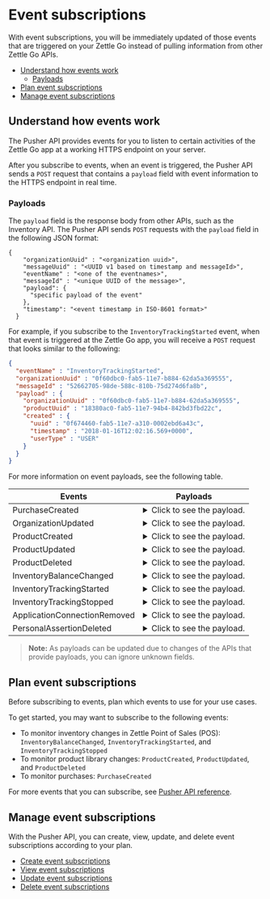 Event subscriptions
=====================
With event subscriptions, you will be immediately updated of those events that are triggered on your Zettle Go instead of pulling information from other Zettle Go APIs.

* [Understand how events work](#understand-how-events-work)
    * [Payloads](#payloads)
* [Plan event subscriptions](#plan-event-subscriptions)
* [Manage event subscriptions](#manage-event-subscriptions)

## Understand how events work
The Pusher API provides events for you to listen to certain activities of the Zettle Go app at a working HTTPS endpoint on your server.

After you subscribe to events, when an event is triggered, the Pusher API sends a `POST` request that contains a `payload` field with event information to the HTTPS endpoint in real time.

### Payloads
The `payload` field is the response body from other APIs, such as the Inventory API. The Pusher API sends `POST` requests with the `payload` field in the following JSON format:

```
{
    "organizationUuid" : "<organization uuid>",
    "messageUuid" : "<UUID v1 based on timestamp and messageId>",
    "eventName" : "<one of the eventnames>",
    "messageId" : "<unique UUID of the message>",
    "payload": {
      "specific payload of the event"
    },
    "timestamp": "<event timestamp in ISO-8601 format>"
  }
```
For example, if you subscribe to the `InventoryTrackingStarted` event, when that event is triggered at the Zettle Go app, you will receive a `POST` request that looks similar to the following:

```json
{
  "eventName" : "InventoryTrackingStarted",
  "organizationUuid" : "0f60dbc0-fab5-11e7-b884-62da5a369555",
  "messageId" : "52662705-98de-588c-810b-75d274d6fa8b",
  "payload" : {
    "organizationUuid" : "0f60dbc0-fab5-11e7-b884-62da5a369555",
    "productUuid" : "18380ac0-fab5-11e7-94b4-842bd3fbd22c",
    "created" : {
      "uuid" : "0f674460-fab5-11e7-a310-0002ebd6a43c",
      "timestamp" : "2018-01-16T12:02:16.569+0000",
      "userType" : "USER"
    }
  }
}
```

For more information on event payloads, see the following table.

<table name="payloadAPITable">
    <thead>
        <tr>
          <th>Events</th>
          <th>Payloads</th>
        </tr>
    </thead>
        <tbody>
        <tr>
           <td>PurchaseCreated</td>
           <td>   
                <details>
                    <summary>Click to see the payload.</summary>
                    <pre>
{
"organizationUuid": "d3f03ffa-4a18-4282-bbfa-efd5f642ffb7",
"messageUuid": "803f68c0-a110-11eb-a1cd-f7dd79ee0866",
"eventName": "PurchaseCreated",
"messageId": "2895af2a-faba-5f51-a1cd-f7dd79ee0866",
"payload": "{\"purchaseUuid\":\"7cdf4ae2-a110-11eb-a7f9-24cfef8c2970\",\"source\":\"POS\",\"userUuid\":\"7a1abbf4-b5e2-4c70-8b21-f4ec5b00c463\",\"currency\":\"GBP\",\"country\":\"GB\",\"amount\":35300,\"vatAmount\":3656,\"timestamp\":1618837780798,\"created\":\"2021-04-19T13:09:40.798+0000\",\"gpsCoordinates\":{\"longitude\":18.11516501942474,\"latitude\":59.31182861328125,\"accuracyMeters\":14.014972079943288},\"purchaseNumber\":12776,\"userDisplayName\":\"John Smith\",\"udid\":\"692e074e16fb8e99cafbce1c975582c1ce8dbd8f\",\"organizationUuid\":\"d3f03ffa-4a18-4282-bbfa-efd5f642ffb7\",\"products\":[{\"id\":\"0\",\"productUuid\":\"4a98a670-7c2e-11eb-bb38-e398536ff6aa\",\"variantUuid\":\"4a98a671-7c2e-11eb-bb38-e398536ff6aa\",\"name\":\"testproduct\",\"variantName\":\"\",\"sku\":\"987\",\"unitPrice\":1200,\"quantity\":\"2\",\"vatPercentage\":0.0,\"taxRates\":[{\"percentage\":0}],\"taxExempt\":false,\"fromLocationUuid\":\"fd4a39a0-e2ef-11e6-ba64-85247ae2a737\",\"toLocationUuid\":\"fd4a87c0-e2ef-11e6-bfe3-78ba29c12242\",\"autoGenerated\":false,\"type\":\"PRODUCT\",\"details\":{}},{\"id\":\"1\",\"productUuid\":\"ffa4e654-987c-11eb-bd32-b9ba7d636d99\",\"variantUuid\":\"018ff152-987d-11eb-8147-faacf6e11cc8\",\"name\":\"Whiskey\",\"variantName\":\"50 cm\",\"sku\":\"The Whiskey - Small\",\"barcode\":\"30955168623\",\"unitPrice\":32900,\"costPrice\":0,\"quantity\":\"1\",\"vatPercentage\":12.5,\"taxRates\":[{\"percentage\":12.5}],\"taxExempt\":false,\"fromLocationUuid\":\"fd4a39a0-e2ef-11e6-ba64-85247ae2a737\",\"toLocationUuid\":\"fd4a87c0-e2ef-11e6-bfe3-78ba29c12242\",\"autoGenerated\":false,\"type\":\"PRODUCT\",\"details\":{}}],\"discounts\":[],\"payments\":[{\"uuid\":\"8031c38c-a110-11eb-a6f8-25ceee8d2871\",\"amount\":35300,\"type\":\"IZETTLE_CASH\",\"attributes\":{\"changeAmount\":0,\"handedAmount\":35300}}],\"references\":{\"checkoutUUID\":\"7cdf4ae2-a110-11eb-a6f8-25ceee8d2871\"},\"taxationMode\":\"INCLUSIVE\",\"taxationType\":\"VAT\"}",
"timestamp": "2021-04-19T13:09:40.812Z"
}
                    </pre>
                </details>
          </td>
        </tr>
       <tr>
           <td>OrganizationUpdated</td>
           <td>
              <details>
                    <summary>Click to see the payload.</summary>
                    <pre>
{
  "organizationUuid": "d3f03ffa-4a18-4282-bbfa-efd5f642ffb7",
  "messageUuid": "ffd31f50-a27d-11eb-a056-6cd78557771d",
  "eventName": "OrganizationUpdated",
  "messageId": "4814342e-6dde-5c46-a056-6cd78557771d",
  "payload": "{\"uuid\":\"d3f03ffa-4a18-4282-bbfa-efd5f642ffb7\",\"name\":\"John Smith\",\"receiptName\":\"Demo GB\",\"city\":\"Edinburgh\",\"zipCode\":\"WHA7 TF1\",\"address\":\"32 mango chutney street\",\"addressLine2\":null,\"optionalText\":\"Opening hours, Instagram account, other information as applicable.\\n\",\"legalName\":\"Joh Smith\",\"legalAddress\":\"20 Whitcomb St\",\"legalAddressLine2\":null,\"legalZipCode\":\"WC2H7HA\",\"legalCity\":\"London\",\"legalState\":null,\"phoneNumber\":\"\",\"webSite\":\"www.anothercoffeshop.com\",\"contactEmail\":\"demo.gb@izettle.com\",\"receiptEmail\":\"demo.gb@izettle.com\",\"legalEntityType\":\"COMPANY\",\"legalEntityNr\":\"011184GB\",\"vatNr\":null,\"vatPercentage\":20.0,\"country\":\"GB\",\"language\":\"en\",\"currency\":\"GBP\",\"profileImageUrl\":\"https://image.izettle.com/profileimage/[size]/4Vjoq2vHcV5Y6PB1iKC24IToX-o.png\",\"created\":\"2014-04-28T18:12:51.335+0000\",\"ownerUuid\":\"7a1abbf4-b5e2-4c70-8b21-f4ec5b00c463\",\"customerStatus\":\"PAUSED\",\"usesVat\":true,\"customerType\":\"SelfEmployed\",\"taxationType\":\"VAT\",\"taxationMode\":\"INCLUSIVE\",\"timeZone\":\"Europe/London\"}",
  "timestamp": "2021-04-21T08:46:01.157Z"
}
                    </pre>
                </details>
          </td>
        </tr>
        <tr>
           <td>ProductCreated</td>
           <td>
                <details>
                    <summary>Click to see the payload.</summary>
                    <pre>
{
  "organizationUuid": "d3f03ffa-4a18-4282-bbfa-efd5f642ffb7",
  "messageUuid": "551a6040-a111-11eb-ba26-b7391d80f596",
  "eventName": "ProductCreated",
  "messageId": "76ddefce-9939-51e3-ba26-b7391d80f596",
  "payload": "{\"uuid\":\"e4cc8750-a110-11eb-adc0-ffd446d76f99\",\"organizationUuid\":\"d3f03ffa-4a18-4282-bbfa-efd5f642ffb7\",\"name\":\"Apple watch\",\"variants\":[{\"uuid\":\"4745e110-a111-11eb-adc0-ffd446d76f99\",\"name\":\"35mm\",\"price\":{\"amount\":100000,\"currencyId\":\"GBP\"},\"costPrice\":{\"amount\":70000,\"currencyId\":\"GBP\"},\"options\":[{\"name\":\"Size\",\"value\":\"35mm\"}]},{\"uuid\":\"49bcd480-a111-11eb-adc0-ffd446d76f99\",\"name\":\"40mm\",\"price\":{\"amount\":100000,\"currencyId\":\"GBP\"},\"costPrice\":{\"amount\":70000,\"currencyId\":\"GBP\"},\"options\":[{\"name\":\"Size\",\"value\":\"40mm\"}]}],\"vatPercentage\":\"12.5\",\"online\":{\"status\":\"HIDDEN\",\"seo\":{\"slug\":\"apple-watch\"}},\"variantOptionDefinitions\":{\"definitions\":[{\"name\":\"Size\",\"properties\":[{\"value\":\"35mm\"},{\"value\":\"40mm\"}]}]},\"etag\":\"D3605CCA2DDF8F2E471663C241F2DB16\",\"updated\":\"2021-04-19T13:15:37.904+0000\",\"updatedByUserUuid\":\"7a1abbf4-b5e2-4c70-8b21-f4ec5b00c463\",\"created\":\"2021-04-19T13:15:37.904+0000\",\"createdByUserUuid\":\"7a1abbf4-b5e2-4c70-8b21-f4ec5b00c463\",\"category\":{\"uuid\":\"edac41d0-a110-11eb-adc0-ffd446d76f99\",\"name\":\"Gadgets\"},\"taxExempt\":false}",
  "timestamp": "2021-04-19T13:15:37.924Z"
}
                    </pre>
                </details>
           </td>
        </tr>
        <tr>
           <td>ProductUpdated</td>
           <td>
                <details>
                    <summary>Click to see the payload.</summary>
                        <pre>
{
  "organizationUuid": "d3f03ffa-4a18-4282-bbfa-efd5f642ffb7",
  "messageUuid": "81f0a5c0-a111-11eb-ae5c-06b6f17d9862",
  "eventName": "ProductUpdated",
  "messageId": "b3155e41-7478-5c04-ae5c-06b6f17d9862",
  "payload": "{\"organizationUuid\":\"d3f03ffa-4a18-4282-bbfa-efd5f642ffb7\",\"newEntity\":{\"uuid\":\"e4cc8750-a110-11eb-adc0-ffd446d76f99\",\"organizationUuid\":\"d3f03ffa-4a18-4282-bbfa-efd5f642ffb7\",\"name\":\"Apple watch\",\"variants\":[{\"uuid\":\"4745e110-a111-11eb-adc0-ffd446d76f99\",\"name\":\"35mm\",\"price\":{\"amount\":100000,\"currencyId\":\"GBP\"},\"costPrice\":{\"amount\":70000,\"currencyId\":\"GBP\"},\"options\":[{\"name\":\"Size\",\"value\":\"35mm\"}]},{\"uuid\":\"49bcd480-a111-11eb-adc0-ffd446d76f99\",\"name\":\"40mm\",\"price\":{\"amount\":100000,\"currencyId\":\"GBP\"},\"costPrice\":{\"amount\":70000,\"currencyId\":\"GBP\"},\"options\":[{\"name\":\"Size\",\"value\":\"40mm\"}]},{\"uuid\":\"818c1790-a111-11eb-a12d-27f70b8c1ae1\",\"name\":\"50mm\",\"price\":{\"amount\":100000,\"currencyId\":\"GBP\"},\"costPrice\":{\"amount\":70000,\"currencyId\":\"GBP\"},\"options\":[{\"name\":\"Size\",\"value\":\"50mm\"}]}],\"vatPercentage\":\"12.5\",\"online\":{\"status\":\"HIDDEN\",\"seo\":{\"slug\":\"apple-watch\"}},\"variantOptionDefinitions\":{\"definitions\":[{\"name\":\"Size\",\"properties\":[{\"value\":\"35mm\"},{\"value\":\"40mm\"},{\"value\":\"50mm\"}]}]},\"etag\":\"C8F325B83BE858FCEA6C3540E2EC1B9D\",\"updated\":\"2021-04-19T13:16:53.135+0000\",\"updatedByUserUuid\":\"7a1abbf4-b5e2-4c70-8b21-f4ec5b00c463\",\"created\":\"2021-04-19T13:15:37.904+0000\",\"createdByUserUuid\":\"7a1abbf4-b5e2-4c70-8b21-f4ec5b00c463\",\"category\":{\"uuid\":\"edac41d0-a110-11eb-adc0-ffd446d76f99\",\"name\":\"Gadgets\"},\"taxExempt\":false},\"oldEntity\":{\"uuid\":\"e4cc8750-a110-11eb-adc0-ffd446d76f99\",\"organizationUuid\":\"d3f03ffa-4a18-4282-bbfa-efd5f642ffb7\",\"name\":\"Apple watch\",\"variants\":[{\"uuid\":\"4745e110-a111-11eb-adc0-ffd446d76f99\",\"name\":\"35mm\",\"price\":{\"amount\":100000,\"currencyId\":\"GBP\"},\"costPrice\":{\"amount\":70000,\"currencyId\":\"GBP\"},\"options\":[{\"name\":\"Size\",\"value\":\"35mm\"}]},{\"uuid\":\"49bcd480-a111-11eb-adc0-ffd446d76f99\",\"name\":\"40mm\",\"price\":{\"amount\":100000,\"currencyId\":\"GBP\"},\"costPrice\":{\"amount\":70000,\"currencyId\":\"GBP\"},\"options\":[{\"name\":\"Size\",\"value\":\"40mm\"}]}],\"vatPercentage\":\"12.5\",\"online\":{\"status\":\"HIDDEN\",\"seo\":{\"slug\":\"apple-watch\"}},\"variantOptionDefinitions\":{\"definitions\":[{\"name\":\"Size\",\"properties\":[{\"value\":\"35mm\"},{\"value\":\"40mm\"}]}]},\"etag\":\"D3605CCA2DDF8F2E471663C241F2DB16\",\"updated\":\"2021-04-19T13:15:37.904+0000\",\"updatedByUserUuid\":\"7a1abbf4-b5e2-4c70-8b21-f4ec5b00c463\",\"created\":\"2021-04-19T13:15:37.904+0000\",\"createdByUserUuid\":\"7a1abbf4-b5e2-4c70-8b21-f4ec5b00c463\",\"category\":{\"uuid\":\"edac41d0-a110-11eb-adc0-ffd446d76f99\",\"name\":\"Gadgets\"},\"taxExempt\":false}}",
  "timestamp": "2021-04-19T13:16:53.148Z"
}
                        </pre>             
                </details>
           </td>
        </tr>
        <tr>
           <td>ProductDeleted</td>
           <td>
                <details>
                    <summary>Click to see the payload.</summary>
                    <pre>
{
  "organizationUuid": "d3f03ffa-4a18-4282-bbfa-efd5f642ffb7",
  "messageUuid": "3cba7cf0-a112-11eb-83ae-7c05c9e5be57",
  "eventName": "ProductDeleted",
  "messageId": "c10924f2-4fdb-585b-83ae-7c05c9e5be57",
  "payload": "{\"uuid\":\"e4cc8750-a110-11eb-adc0-ffd446d76f99\",\"organizationUuid\":\"d3f03ffa-4a18-4282-bbfa-efd5f642ffb7\",\"name\":\"Apple watch\",\"variants\":[{\"uuid\":\"4745e110-a111-11eb-adc0-ffd446d76f99\",\"name\":\"35mm\",\"price\":{\"amount\":100000,\"currencyId\":\"GBP\"},\"costPrice\":{\"amount\":70000,\"currencyId\":\"GBP\"},\"options\":[{\"name\":\"Size\",\"value\":\"35mm\"}]},{\"uuid\":\"49bcd480-a111-11eb-adc0-ffd446d76f99\",\"name\":\"40mm\",\"price\":{\"amount\":100000,\"currencyId\":\"GBP\"},\"costPrice\":{\"amount\":70000,\"currencyId\":\"GBP\"},\"options\":[{\"name\":\"Size\",\"value\":\"40mm\"}]},{\"uuid\":\"818c1790-a111-11eb-a12d-27f70b8c1ae1\",\"name\":\"50mm\",\"price\":{\"amount\":100000,\"currencyId\":\"GBP\"},\"costPrice\":{\"amount\":70000,\"currencyId\":\"GBP\"},\"options\":[{\"name\":\"Size\",\"value\":\"50mm\"}]}],\"vatPercentage\":\"12.5\",\"online\":{\"status\":\"HIDDEN\",\"seo\":{\"slug\":\"apple-watch\"}},\"variantOptionDefinitions\":{\"definitions\":[{\"name\":\"Size\",\"properties\":[{\"value\":\"35mm\"},{\"value\":\"40mm\"},{\"value\":\"50mm\"}]}]},\"etag\":\"A541299C4A60B6A1DFB17C0B138FF09A\",\"updated\":\"2021-04-19T13:22:06.507+0000\",\"updatedByUserUuid\":\"7a1abbf4-b5e2-4c70-8b21-f4ec5b00c463\",\"created\":\"2021-04-19T13:15:37.904+0000\",\"createdByUserUuid\":\"7a1abbf4-b5e2-4c70-8b21-f4ec5b00c463\",\"category\":{\"uuid\":\"edac41d0-a110-11eb-adc0-ffd446d76f99\",\"name\":\"Gadgets\"},\"taxExempt\":false}",
  "timestamp": "2021-04-19T13:22:06.527Z"
}
                    </pre>                    
                </details>
           </td>
        </tr>
        <tr>
           <td>InventoryBalanceChanged</td>
           <td>
                <details>
                    <summary>Click to see the payload.</summary>
                    <pre>
{
  "organizationUuid": "d3f03ffa-4a18-4282-bbfa-efd5f642ffb7",
  "messageUuid": "b0f05af0-a111-11eb-89a6-faa68186fd9c",
  "eventName": "InventoryBalanceChanged",
  "messageId": "79bfa251-04d5-5f8c-89a6-faa68186fd9c",
  "payload": "{\"organizationUuid\":\"d3f03ffa-4a18-4282-bbfa-efd5f642ffb7\",\"updated\":{\"uuid\":\"7a1abbf4-b5e2-4c70-8b21-f4ec5b00c463\",\"timestamp\":\"2021-04-19T13:18:11.966+0000\",\"userType\":\"USER\",\"clientUuid\":\"51e57b0d-1ea2-48a4-b0a0-91d90424e62c\"},\"balanceBefore\":[{\"organizationUuid\":\"d3f03ffa-4a18-4282-bbfa-efd5f642ffb7\",\"locationUuid\":\"fd4a39a0-e2ef-11e6-ba64-85247ae2a737\",\"productUuid\":\"e4cc8750-a110-11eb-adc0-ffd446d76f99\",\"variantUuid\":\"4745e110-a111-11eb-adc0-ffd446d76f99\",\"balance\":\"0\"}],\"balanceAfter\":[{\"organizationUuid\":\"d3f03ffa-4a18-4282-bbfa-efd5f642ffb7\",\"locationUuid\":\"fd4a39a0-e2ef-11e6-ba64-85247ae2a737\",\"productUuid\":\"e4cc8750-a110-11eb-adc0-ffd446d76f99\",\"variantUuid\":\"4745e110-a111-11eb-adc0-ffd446d76f99\",\"created\":\"2021-04-19T13:18:11.992+0000\",\"balance\":\"5\"}],\"externalUuid\":null}",
  "timestamp": "2021-04-19T13:18:11.999Z"
}
                    </pre>
                </details>
           </td>
        </tr>
        <tr>
           <td>InventoryTrackingStarted</td>
           <td>
                <details>
                    <summary>Click to see the payload.</summary>
                    <pre>
{
  "organizationUuid": "d3f03ffa-4a18-4282-bbfa-efd5f642ffb7",
  "messageUuid": "a7c05d90-a111-11eb-b035-58d8b8a0b7f4",
  "eventName": "InventoryTrackingStarted",
  "messageId": "017b002f-3de4-53f4-b035-58d8b8a0b7f4",
  "payload": "{\"organizationUuid\":\"d3f03ffa-4a18-4282-bbfa-efd5f642ffb7\",\"productUuid\":\"e4cc8750-a110-11eb-adc0-ffd446d76f99\",\"created\":{\"uuid\":\"7a1abbf4-b5e2-4c70-8b21-f4ec5b00c463\",\"timestamp\":\"2021-04-19T13:17:56.572+0000\",\"userType\":\"USER\",\"clientUuid\":\"51e57b0d-1ea2-48a4-b0a0-91d90424e62c\"}}",
  "timestamp": "2021-04-19T13:17:56.585Z"
}
                    </pre>                    
                </details>
           </td>
        </tr>
        <tr>
           <td>InventoryTrackingStopped</td>
           <td>
                <details>
                    <summary>Click to see the payload.</summary>
                    <pre>
{
  "organizationUuid": "d3f03ffa-4a18-4282-bbfa-efd5f642ffb7",
  "messageUuid": "0ea72390-a112-11eb-b3ab-09823e1f95ae",
  "eventName": "InventoryTrackingStopped",
  "messageId": "7faa5175-bbee-54c5-b3ab-09823e1f95ae",
  "payload": "{\"organizationUuid\":\"d3f03ffa-4a18-4282-bbfa-efd5f642ffb7\",\"productUuid\":\"e4cc8750-a110-11eb-adc0-ffd446d76f99\",\"changeInformation\":{\"uuid\":\"7a1abbf4-b5e2-4c70-8b21-f4ec5b00c463\",\"timestamp\":\"2021-04-19T13:20:49.213+0000\",\"userType\":\"USER\",\"clientUuid\":\"51e57b0d-1ea2-48a4-b0a0-91d90424e62c\"}}",
  "timestamp": "2021-04-19T13:20:49.225Z"
}
                    </pre>                    
                </details>
           </td>
        </tr>
        <tr>
           <td>ApplicationConnectionRemoved</td>
           <td>
                <details>
                    <summary>Click to see the payload.</summary>
                    <pre>
{
  "organizationUuid": "d3f03ffa-4a18-4282-bbfa-efd5f642ffb7",
  "messageUuid": "d2f13efb-4b19-4383-bafb-eed4f743feb6",
  "eventName": "ApplicationConnectionRemoved",
  "messageId": "6f4dcdca-a112-11eb-b0cb-e3e42e57ccb6",
  "payload": "{\"type\":\"ApplicationConnectionRemoved\"}",
  "timestamp": "2021-04-19T13:23:31.378548Z"
}
                    </pre>                    
                </details>
           </td>
        </tr>       
        <tr>
           <td>PersonalAssertionDeleted</td>
           <td>
                <details>
                    <summary>Click to see the payload.</summary>
                    <pre>
{
  "organizationUuid": "d3f03ffa-4a18-4282-bbfa-efd5f642ffb7",
  "messageUuid": "d2f13efb-4b19-4383-bafb-eed4f743feb6",
  "eventName": "ApplicationConnectionRemoved",
  "messageId": "749c48d8-a117-11eb-a3a5-500f90ac24f7",
  "payload": "{\"type\":\"PersonalAssertionDeleted\"}",
  "timestamp": "2021-04-19T13:59:27.765129Z"
}
                    </pre>                    
                </details>
          </td>
        </tbody>
</table>

<!-- Ask the team: are the payloads for ApplicationConnectionRemoved, PersonalAssertionDeleted, OrganizationUpdated, and OrganizationFeatureUpdated from the Pusher API? --> 
> **Note:** As payloads can be updated due to changes of the APIs that provide payloads, you can ignore unknown fields.


## Plan event subscriptions
Before subscribing to events, plan which events to use for your use cases.

To get started, you may want to subscribe to the following events:

* To monitor inventory changes in Zettle Point of Sales (POS): `InventoryBalanceChanged`, `InventoryTrackingStarted`, and `InventoryTrackingStopped`
* To monitor product library changes: `ProductCreated`, `ProductUpdated`, and `ProductDeleted`
* To monitor purchases: `PurchaseCreated`
<!-- We can extend this section to be more focused on use cases later on. -->

For more events that you can subscribe, see [Pusher API reference](../api-reference.md).

## Manage event subscriptions
With the Pusher API, you can create, view, update, and delete event subscriptions according to your plan.

* [Create event subscriptions](create-event-subscriptions.md)
* [View event subscriptions](view-event-subscriptions.md)
* [Update event subscriptions](update-event-subscriptions.md)
* [Delete event subscriptions](delete-event-subscriptions.md)

